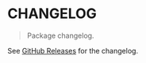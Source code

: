 # CHANGELOG

> Package changelog.

See [GitHub Releases](https://github.com/stdlib-js/regexp-basename/releases) for the changelog.